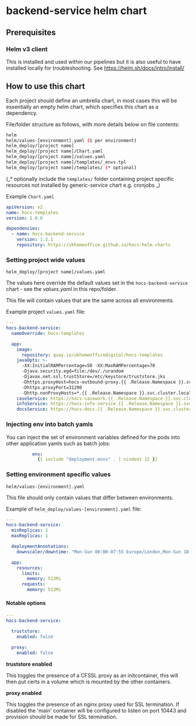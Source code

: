 # backend-service helm chart

## Prerequisites

### Helm v3 client

This is installed and used within our pipelines but it is also useful to have installed locally for troubleshooting. See <https://helm.sh/docs/intro/install/>

## How to use this chart

Each project should define an umbrella chart, in most cases this will be essentially an empty helm chart, which specifies this chart as a dependency.

File/folder structure as follows, with more details below on file contents:

```bash
helm
helm/values-[environment].yaml (1 per environment)
helm_deploy/[project name]
helm_deploy/[project name]/Chart.yaml
helm_deploy/[project name]/values.yaml
helm_deploy/[project name]/templates/_envs.tpl
helm_deploy/[project name]/templates/ (* optional)
```

(_* optionally include the `templates/` folder containing project specific resources not installed by generic-service chart e.g. cronjobs _)

Example `Chart.yaml`

```yaml
apiVersion: v2
name: hocs-templates
version: 1.0.0

dependencies:
  - name: hocs-backend-service
    version: 1.2.1
    repository: https://ukhomeoffice.github.io/hocs-helm-charts
```

### Setting project wide values

`helm_deploy/[project name]/values.yaml`

The values here override the default values set in the `hocs-backend-service` chart - see the _values.yaml_ in this repo/folder.

This file will contain values that are the same across all environments.

Example project `values.yaml` file:

```yaml
---
hocs-backend-service:
  nameOverride: hocs-templates

  app:
    image:
      repository: quay.io/ukhomeofficedigital/hocs-templates
    javaOpts: >-
      -XX:InitialRAMPercentage=50 -XX:MaxRAMPercentage=70
      -Djava.security.egd=file:/dev/./urandom
      -Djavax.net.ssl.trustStore=/etc/keystore/truststore.jks
      -Dhttps.proxyHost=hocs-outbound-proxy.{{ .Release.Namespace }}.svc.cluster.local
      -Dhttps.proxyPort=31290
      -Dhttp.nonProxyHosts=*.{{ .Release.Namespace }}.svc.cluster.local
    caseService: https://hocs-casework.{{ .Release.Namespace }}.svc.cluster.local
    infoService: https://hocs-info-service.{{ .Release.Namespace }}.svc.cluster.local
    docsService: https://hocs-docs.{{ .Release.Namespace }}.svc.cluster.local
```

### Injecting env into batch yamls

You can inject the set of environment variables defined for the pods into other application yamls such as batch jobs:

```yaml
          env:
            {{ include "deployment.envs" . | nindent 12 }}
```

### Setting environment specific values

`helm/values-[environment].yaml`

This file should only contain values that differ between environments.

Example of `helm_deploy/values-[environment].yaml` file:

```yaml
---
hocs-backend-service:
  minReplicas: 1
  maxReplicas: 1

  deploymentAnnotations:
    downscaler/downtime: "Mon-Sun 00:00-07:55 Europe/London,Mon-Sun 18:05-24:00 Europe/London"

  app:
    resources:
      limits:
        memory: 512Mi
      requests:
        memory: 512Mi
```

#### Notable options

```yaml
---
hocs-backend-service:

  truststore:
    enabled: false

  proxy:
    enabled: false

```


**truststore enabled**

This toggles the presence of a CFSSL proxy as an initcontainer, this will then put certs in a volume which is mounted by the other containers.

**proxy enabled**

This toggles the presence of an nginx proxy used for SSL termination. 
If disabled the 'main' container will be configured to listen on port 10443 and provision should be made for SSL termination.

